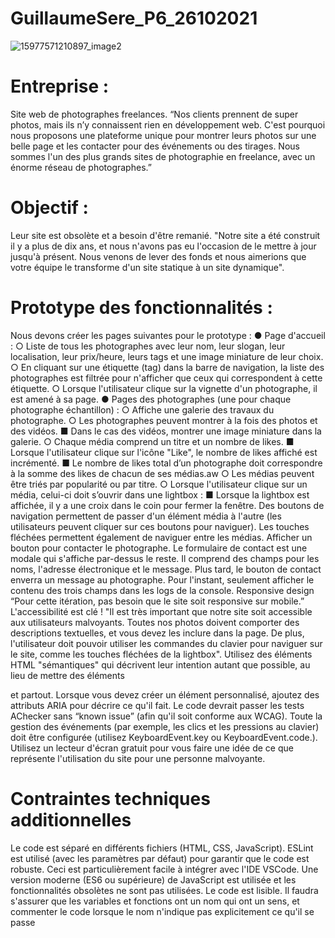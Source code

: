 # GuillaumeSere_P6_26102021

![15977571210897_image2](https://user-images.githubusercontent.com/75996200/144131999-51207c4b-6d9e-433b-b70d-b44de9467ba6.png)

# Entreprise :
Site web de photographes freelances.
“Nos clients prennent de super photos, mais ils n’y connaissent rien en
développement web. C'est pourquoi nous proposons une plateforme unique pour
montrer leurs photos sur une belle page et les contacter pour des événements ou
des tirages. Nous sommes l'un des plus grands sites de photographie en freelance,
avec un énorme réseau de photographes.”
# Objectif :
Leur site est obsolète et a besoin d'être remanié.
"Notre site a été construit il y a plus de dix ans, et nous n'avons pas eu l'occasion de
le mettre à jour jusqu'à présent. Nous venons de lever des fonds et nous aimerions
que votre équipe le transforme d'un site statique à un site dynamique".
# Prototype des fonctionnalités :
Nous devons créer les pages suivantes pour le prototype :
● Page d'accueil :
○ Liste de tous les photographes avec leur nom, leur slogan, leur
localisation, leur prix/heure, leurs tags et une image miniature de leur
choix.
○ En cliquant sur une étiquette (tag) dans la barre de navigation, la liste
des photographes est filtrée pour n'afficher que ceux qui
correspondent à cette étiquette.
○ Lorsque l'utilisateur clique sur la vignette d'un photographe, il est
amené à sa page.
● Pages des photographes (une pour chaque photographe échantillon) :
○ Affiche une galerie des travaux du photographe.
○ Les photographes peuvent montrer à la fois des photos et des vidéos.
■ Dans le cas des vidéos, montrer une image miniature dans la
galerie.
○ Chaque média comprend un titre et un nombre de likes.
■ Lorsque l'utilisateur clique sur l'icône "Like", le nombre de likes
affiché est incrémenté.
■ Le nombre de likes total d’un photographe doit correspondre à la
somme des likes de chacun de ses médias.aw
○ Les médias peuvent être triés par popularité ou par titre.
○ Lorsque l'utilisateur clique sur un média, celui-ci doit s’ouvrir dans une
lightbox :
■ Lorsque la lightbox est affichée, il y a une croix dans le coin pour
fermer la fenêtre.
 Des boutons de navigation permettent de passer d'un élément
média à l'autre (les utilisateurs peuvent cliquer sur ces boutons
pour naviguer).
 Les touches fléchées permettent également de naviguer entre
les médias.
 Afficher un bouton pour contacter le photographe.
 Le formulaire de contact est une modale qui s'affiche par-dessus
le reste.
Il comprend des champs pour les noms, l'adresse électronique et
le message.
 Plus tard, le bouton de contact enverra un message au
photographe. Pour l'instant, seulement afficher le contenu des
trois champs dans les logs de la console.
Responsive design
“Pour cette itération, pas besoin que le site soit responsive sur mobile.”
L'accessibilité est clé !
"Il est très important que notre site soit accessible aux utilisateurs malvoyants.
Toutes nos photos doivent comporter des descriptions textuelles, et vous devez les
inclure dans la page. De plus, l'utilisateur doit pouvoir utiliser les commandes du
clavier pour naviguer sur le site, comme les touches fléchées de la lightbox".
 Utilisez des éléments HTML "sémantiques" qui décrivent leur intention autant
que possible, au lieu de mettre des éléments <div> et <span> partout.
 Lorsque vous devez créer un élément personnalisé, ajoutez des attributs ARIA
pour décrire ce qu'il fait.
Le code devrait passer les tests AChecker sans “known issue” (afin qu'il soit
conforme aux WCAG).
 Toute la gestion des événements (par exemple, les clics et les pressions au
clavier) doit être configurée (utilisez KeyboardEvent.key ou
KeyboardEvent.code.).
 Utilisez un lecteur d'écran gratuit pour vous faire une idée de ce que
représente l'utilisation du site pour une personne malvoyante.
# Contraintes techniques additionnelles
 Le code est séparé en différents fichiers (HTML, CSS, JavaScript).
 ESLint est utilisé (avec les paramètres par défaut) pour garantir que le
code est robuste. Ceci est particulièrement facile à intégrer avec l'IDE
VSCode.
 Une version moderne (ES6 ou supérieure) de JavaScript est utilisée et
les fonctionnalités obsolètes ne sont pas utilisées.
Le code est lisible. Il faudra s'assurer que les variables et fonctions ont
un nom qui ont un sens, et commenter le code lorsque le nom
n'indique pas explicitement ce qu'il se passe
